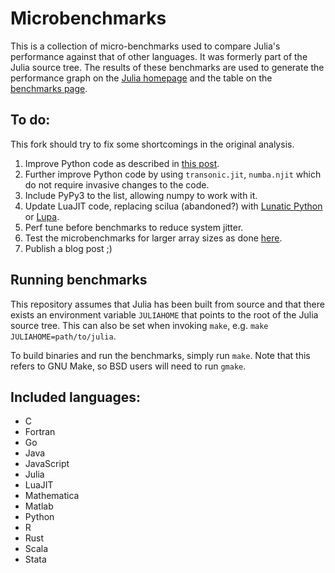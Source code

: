# Microbenchmarks

This is a collection of micro-benchmarks used to compare Julia's performance against
that of other languages.
It was formerly part of the Julia source tree.
The results of these benchmarks are used to generate the performance graph on the
[Julia homepage](https://julialang.org) and the table on the
[benchmarks page](https://julialang.org/benchmarks).

## To do:

This fork should try to fix some shortcomings in the original analysis.

  1. Improve Python code as described in [this
     post](https://www.ibm.com/developerworks/community/blogs/jfp/entry/Python_Meets_Julia_Micro_Performance?lang=en).
  1. Further improve Python code by using `transonic.jit`, `numba.njit` which
     do not require invasive changes to the code.
  1. Include PyPy3 to the list, allowing numpy to work with it.
  1. Update LuaJIT code, replacing scilua (abandoned?) with [Lunatic Python](https://labix.org/download/lunatic-python/) or
     [Lupa](https://github.com/scoder/lupa).
  1. Perf tune before benchmarks to reduce system jitter.
  1. Test the microbenchmarks for larger array sizes as done
     [here](https://www.ibm.com/developerworks/community/blogs/jfp/entry/A_Comparison_Of_C_Julia_Python_Numba_Cython_Scipy_and_BLAS_on_LU_Factorization?lang=en).
  1. Publish a blog post ;)

## Running benchmarks

This repository assumes that Julia has been built from source and that there exists
an environment variable `JULIAHOME` that points to the root of the Julia source tree.
This can also be set when invoking `make`, e.g. `make JULIAHOME=path/to/julia`.

To build binaries and run the benchmarks, simply run `make`.
Note that this refers to GNU Make, so BSD users will need to run `gmake`.

## Included languages:

* C
* Fortran
* Go
* Java
* JavaScript
* Julia
* LuaJIT
* Mathematica
* Matlab
* Python
* R
* Rust
* Scala
* Stata
